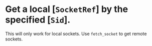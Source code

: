 # Get a local [`SocketRef`] by the specified [`Sid`].

<div class="warning">
    This will only work for local sockets. Use <code>fetch_socket</code> to get remote sockets.
</div>

